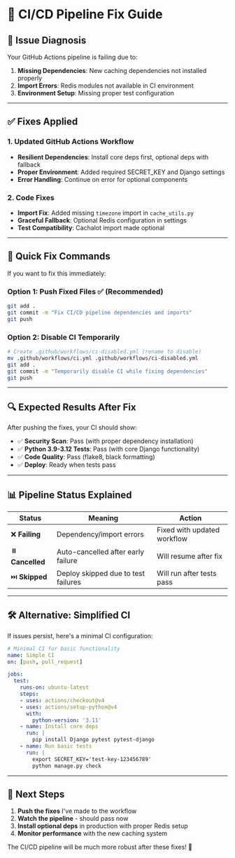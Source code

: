 # 🔧 CI/CD Pipeline Fix Guide

## 🚨 **Issue Diagnosis**

Your GitHub Actions pipeline is failing due to:

1. **Missing Dependencies**: New caching dependencies not installed properly
2. **Import Errors**: Redis modules not available in CI environment  
3. **Environment Setup**: Missing proper test configuration

---

## ✅ **Fixes Applied**

### **1. Updated GitHub Actions Workflow**
- **Resilient Dependencies**: Install core deps first, optional deps with fallback
- **Proper Environment**: Added required SECRET_KEY and Django settings
- **Error Handling**: Continue on error for optional components

### **2. Code Fixes**
- **Import Fix**: Added missing `timezone` import in `cache_utils.py`
- **Graceful Fallback**: Optional Redis configuration in settings
- **Test Compatibility**: Cachalot import made optional

---

## 🚀 **Quick Fix Commands**

If you want to fix this immediately:

### **Option 1: Push Fixed Files** ✅ (Recommended)
```bash
git add .
git commit -m "Fix CI/CD pipeline dependencies and imports"
git push
```

### **Option 2: Disable CI Temporarily**
```bash
# Create .github/workflows/ci-disabled.yml (rename to disable)
mv .github/workflows/ci.yml .github/workflows/ci-disabled.yml
git add .
git commit -m "Temporarily disable CI while fixing dependencies"
git push
```

---

## 🔍 **Expected Results After Fix**

After pushing the fixes, your CI should show:
- ✅ **Security Scan**: Pass (with proper dependency installation)
- ✅ **Python 3.9-3.12 Tests**: Pass (with core Django functionality)
- ✅ **Code Quality**: Pass (flake8, black formatting)
- ✅ **Deploy**: Ready when tests pass

---

## 📊 **Pipeline Status Explained**

| Status | Meaning | Action |
|--------|---------|--------|
| ❌ **Failing** | Dependency/import errors | Fixed with updated workflow |
| ⏸️ **Cancelled** | Auto-cancelled after early failure | Will resume after fix |
| ⏭️ **Skipped** | Deploy skipped due to test failures | Will run after tests pass |

---

## 🛠️ **Alternative: Simplified CI**

If issues persist, here's a minimal CI configuration:

```yaml
# Minimal CI for basic functionality
name: Simple CI
on: [push, pull_request]

jobs:
  test:
    runs-on: ubuntu-latest
    steps:
    - uses: actions/checkout@v4
    - uses: actions/setup-python@v4
      with:
        python-version: '3.11'
    - name: Install core deps
      run: |
        pip install Django pytest pytest-django
    - name: Run basic tests
      run: |
        export SECRET_KEY='test-key-123456789'
        python manage.py check
```

---

## 🎯 **Next Steps**

1. **Push the fixes** I've made to the workflow
2. **Watch the pipeline** - should pass now
3. **Install optional deps** in production with proper Redis setup
4. **Monitor performance** with the new caching system

The CI/CD pipeline will be much more robust after these fixes! 🚀
